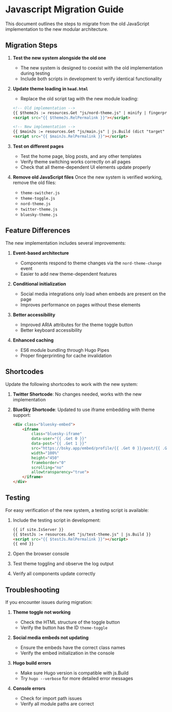 # Javascript Migration Guide

This document outlines the steps to migrate from the old JavaScript implementation to the new modular architecture.

## Migration Steps

1. **Test the new system alongside the old one**
   - The new system is designed to coexist with the old implementation during testing
   - Include both scripts in development to verify identical functionality

2. **Update theme loading in `head.html`**
   - Replace the old script tag with the new module loading:

   ```html
   <!-- Old implementation -->
   {{ $themeJs := resources.Get "js/nord-theme.js" | minify | fingerprint }}
   <script src="{{ $themeJs.RelPermalink }}"></script>

   <!-- New implementation -->
   {{ $mainJs := resources.Get "js/main.js" | js.Build (dict "target" "es2015" "minify" true) | fingerprint }}
   <script src="{{ $mainJs.RelPermalink }}"></script>
   ```

3. **Test on different pages**
   - Test the home page, blog posts, and any other templates
   - Verify theme switching works correctly on all pages
   - Check that all theme-dependent UI elements update properly

4. **Remove old JavaScript files**
   Once the new system is verified working, remove the old files:
   - `theme-switcher.js`
   - `theme-toggle.js`
   - `nord-theme.js` 
   - `twitter-theme.js`
   - `bluesky-theme.js`

## Feature Differences

The new implementation includes several improvements:

1. **Event-based architecture**
   - Components respond to theme changes via the `nord-theme-change` event
   - Easier to add new theme-dependent features

2. **Conditional initialization**
   - Social media integrations only load when embeds are present on the page
   - Improves performance on pages without these elements

3. **Better accessibility**
   - Improved ARIA attributes for the theme toggle button
   - Better keyboard accessibility

4. **Enhanced caching**
   - ES6 module bundling through Hugo Pipes
   - Proper fingerprinting for cache invalidation

## Shortcodes

Update the following shortcodes to work with the new system:

1. **Twitter Shortcode**: No changes needed, works with the new implementation

2. **BlueSky Shortcode**: Updated to use iframe embedding with theme support:

   ```html
   <div class="bluesky-embed">
       <iframe 
           class="bluesky-iframe"
           data-user="{{ .Get 0 }}"
           data-post="{{ .Get 1 }}"
           src="https://bsky.app/embed/profile/{{ .Get 0 }}/post/{{ .Get 1 }}?theme={{ with .Page.Site.Params.defaultTheme }}{{ . }}{{ else }}light{{ end }}"
           width="100%"
           height="450"
           frameborder="0"
           scrolling="no"
           allowtransparency="true">
       </iframe>
   </div>
   ```

## Testing

For easy verification of the new system, a testing script is available:

1. Include the testing script in development:

   ```html
   {{ if site.IsServer }}
   {{ $testJs := resources.Get "js/test-theme.js" | js.Build }}
   <script src="{{ $testJs.RelPermalink }}"></script>
   {{ end }}
   ```

2. Open the browser console
3. Test theme toggling and observe the log output
4. Verify all components update correctly

## Troubleshooting

If you encounter issues during migration:

1. **Theme toggle not working**
   - Check the HTML structure of the toggle button
   - Verify the button has the ID `theme-toggle`

2. **Social media embeds not updating**
   - Ensure the embeds have the correct class names
   - Verify the embed initialization in the console

3. **Hugo build errors**
   - Make sure Hugo version is compatible with js.Build
   - Try `hugo --verbose` for more detailed error messages

4. **Console errors**
   - Check for import path issues
   - Verify all module paths are correct
